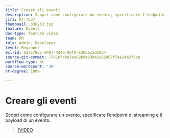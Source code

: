 ```yaml
---
title: Creare gli eventi
description: Scopri come configurare un evento, specificare l’endpoint di streaming e il payload di un evento.
jira: KT-7537
thumbnail: 336253.jpg
feature: Events
doc-type: feature video
team: PM
role: Admin, Developer
level: Beginner
exl-id: 6275786c-d407-4d46-95f0-e366acad1054
source-git-commit: 778187cba7ea59bd483b42925d67f74e14b275ba
workflow-type: ht
source-wordcount: '36'
ht-degree: 100%

---
```


# Creare gli eventi

Scopri come configurare un evento, specificare l’endpoint di streaming e il payload di un evento.

>[!VIDEO](https://video.tv.adobe.com/v/336253?quality=12&learn=on)

